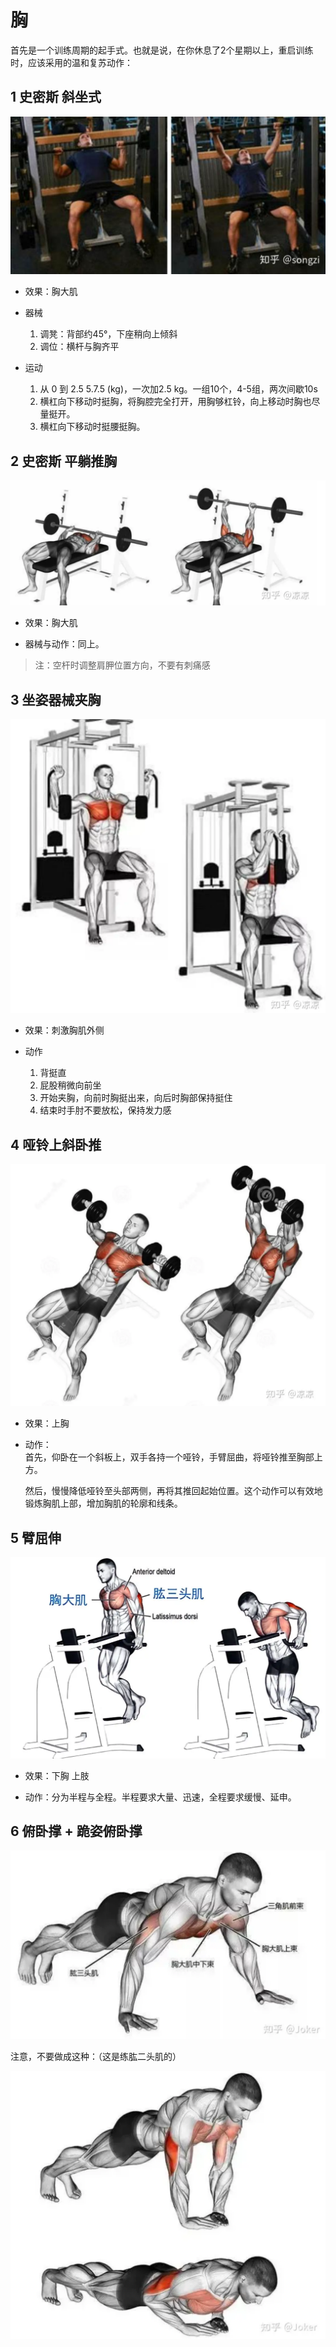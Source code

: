 # 胸

首先是一个训练周期的起手式。也就是说，在你休息了2个星期以上，重启训练时，应该采用的温和复苏动作：

## 1 史密斯 斜坐式

![alt text](image.png)

- 效果：胸大肌

- 器械  
    1. 调凳：背部约45°，下座稍向上倾斜
    2. 调位：横杆与胸齐平

- 运动  
    1. 从 0 到 2.5 5.7.5 (kg)，一次加2.5 kg。一组10个，4-5组，两次间歇10s
    2. 横杠向下移动时挺胸，将胸腔完全打开，用胸够杠铃，向上移动时胸也尽量挺开。
    3. 横杠向下移动时挺腰挺胸。

## 2 史密斯 平躺推胸

![alt text](image-1.png)

- 效果：胸大肌

- 器械与动作：同上。

> 注：空杆时调整肩胛位置方向，不要有刺痛感

## 3 坐姿器械夹胸

![alt text](image-2.png)

- 效果：刺激胸肌外侧

- 动作  
    1. 背挺直
    2. 屁股稍微向前坐
    3. 开始夹胸，向前时胸挺出来，向后时胸部保持挺住
    4. 结束时手肘不要放松，保持发力感

## 4 哑铃上斜卧推

![alt text](image-3.png)

- 效果：上胸

- 动作：  
    首先，仰卧在一个斜板上，双手各持一个哑铃，手臂屈曲，将哑铃推至胸部上方。

    然后，慢慢降低哑铃至头部两侧，再将其推回起始位置。这个动作可以有效地锻炼胸肌上部，增加胸肌的轮廓和线条。

## 5 臂屈伸

![alt text](image-4.png)

- 效果：下胸 上肢

- 动作：分为半程与全程。半程要求大量、迅速，全程要求缓慢、延申。
 
## 6 俯卧撑 + 跪姿俯卧撑

![alt text](image-5.png)

注意，不要做成这种：（这是练肱二头肌的）

![alt text](image-6.png)

